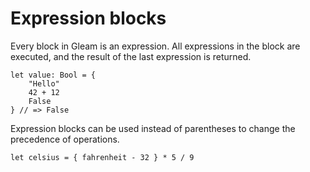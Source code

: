 # Expression blocks

Every block in Gleam is an expression. All expressions in the block are
executed, and the result of the last expression is returned.

```gleam
let value: Bool = {
    "Hello"
    42 + 12
    False
} // => False
```

Expression blocks can be used instead of parentheses to change the precedence
of operations.

```gleam
let celsius = { fahrenheit - 32 } * 5 / 9
```

